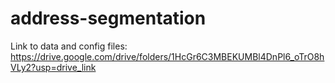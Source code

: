 # address-segmentation


Link to data and config files: https://drive.google.com/drive/folders/1HcGr6C3MBEKUMBl4DnPl6_oTrO8hVLy2?usp=drive_link
